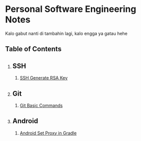 # Personal Software Engineering Notes

Kalo gabut nanti di tambahin lagi, kalo engga ya gatau hehe

## Table of Contents

1. ## SSH
   1. [SSH Generate RSA Key](contents/ssh/ssh_gen-rsa.md)

1. ## Git
   1. [Git Basic Commands](contents/git/git_basic-commands.md)

1. ## Android
   1. [Android Set Proxy in Gradle](contents/android/android_set-gradle-proxy.md)

